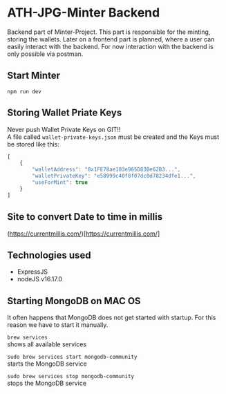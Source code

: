 # ATH-JPG-Minter Backend
Backend part of Minter-Project.
This part is responsible for the minting, storing the wallets.
Later on a frontend part is planned, where a user can easily interact with the backend. For now interaction with the backend is only possible via postman.

## Start Minter
```npm run dev```

## Storing Wallet Priate Keys
Never push Wallet Private Keys on GIT!!<br>
A file called ```wallet-private-keys.json``` must be created and the Keys must be stored like this: 
```javascript
[
    {
        "walletAddress": "0x1FE78ae103e965D83Be62B3...",
        "walletPrivateKey": "e58999c40f8f07dc0d78234dfe1...",
        "useForMint": true
    }
]
```

## Site to convert Date to time in millis
(https://currentmillis.com/)[https://currentmillis.com/]

## Technologies used
- ExpressJS
- nodeJS v16.17.0

## Starting MongoDB on MAC OS
It often happens that MongoDB does not get started with startup. For this reason we have to start it manually.

`brew services`<br/>
shows all available services  

`sudo brew services start mongodb-community`<br/>
starts the MongoDB service

`sudo brew services stop mongodb-community`<br/>
stops the MongoDB service
